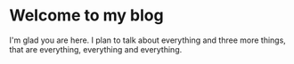 # Welcome to my blog

I'm glad you are here. I plan to talk about everything and three more things, that are everything, everything and everything.
